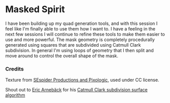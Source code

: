 # Masked Spirit

I have been building up my quad generation tools, and with this session I feel like I'm finally able to use them how I want to. I have a feeling in the next few sessions I will continue to refine these tools to make them easier to use and more powerful. The mask geometry is completely procedurally generated using squares that are subdivided using Catmull Clark subdivision. In general I'm using loops of geometry that I then split and move around to control the overall shape of the mask.

### Credits

Texture from [SEspider Productions and Pixologic](http://sespider.deviantart.com/art/163-FREE-MatCaps-258893793), used under CC license.

Shout out to [Eric Arnebäck](https://github.com/Erkaman) for his [Catmull Clark subdivision surface algorithm](https://github.com/Erkaman/gl-catmull-clark)
